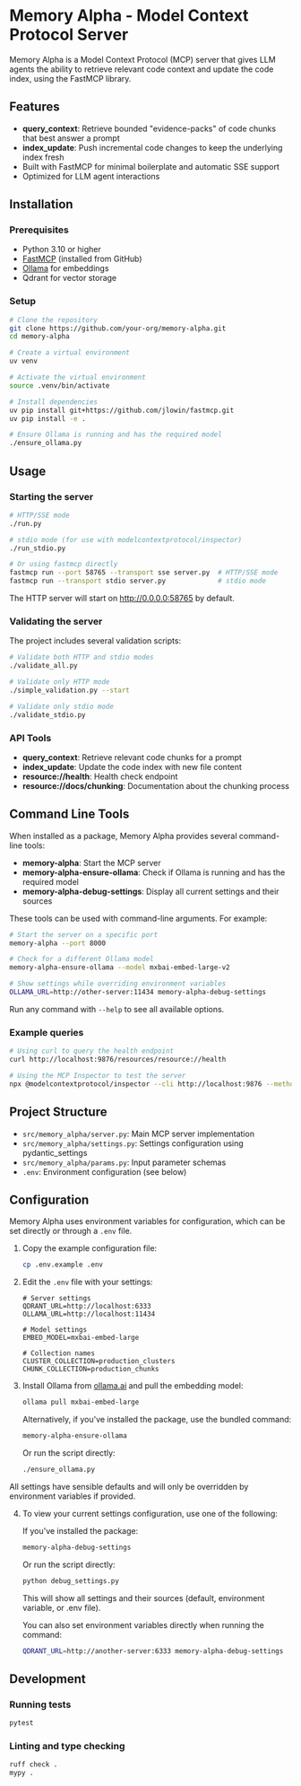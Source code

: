# Memory Alpha - Model Context Protocol Server

Memory Alpha is a Model Context Protocol (MCP) server that gives LLM agents the ability to retrieve relevant code context and update the code index, using the FastMCP library.

## Features

- **query_context**: Retrieve bounded "evidence-packs" of code chunks that best answer a prompt
- **index_update**: Push incremental code changes to keep the underlying index fresh
- Built with FastMCP for minimal boilerplate and automatic SSE support
- Optimized for LLM agent interactions

## Installation

### Prerequisites

- Python 3.10 or higher
- [FastMCP](https://github.com/jlowin/fastmcp) (installed from GitHub)
- [Ollama](https://ollama.ai/) for embeddings
- Qdrant for vector storage

### Setup

```bash
# Clone the repository
git clone https://github.com/your-org/memory-alpha.git
cd memory-alpha

# Create a virtual environment
uv venv

# Activate the virtual environment
source .venv/bin/activate

# Install dependencies
uv pip install git+https://github.com/jlowin/fastmcp.git
uv pip install -e .

# Ensure Ollama is running and has the required model
./ensure_ollama.py
```

## Usage

### Starting the server

```bash
# HTTP/SSE mode
./run.py

# stdio mode (for use with modelcontextprotocol/inspector)
./run_stdio.py

# Or using fastmcp directly
fastmcp run --port 58765 --transport sse server.py  # HTTP/SSE mode
fastmcp run --transport stdio server.py             # stdio mode
```

The HTTP server will start on http://0.0.0.0:58765 by default.

### Validating the server

The project includes several validation scripts:

```bash
# Validate both HTTP and stdio modes
./validate_all.py

# Validate only HTTP mode
./simple_validation.py --start

# Validate only stdio mode
./validate_stdio.py
```

### API Tools

- **query_context**: Retrieve relevant code chunks for a prompt
- **index_update**: Update the code index with new file content
- **resource://health**: Health check endpoint
- **resource://docs/chunking**: Documentation about the chunking process

## Command Line Tools

When installed as a package, Memory Alpha provides several command-line tools:

- **memory-alpha**: Start the MCP server
- **memory-alpha-ensure-ollama**: Check if Ollama is running and has the required model
- **memory-alpha-debug-settings**: Display all current settings and their sources

These tools can be used with command-line arguments. For example:

```bash
# Start the server on a specific port
memory-alpha --port 8000

# Check for a different Ollama model
memory-alpha-ensure-ollama --model mxbai-embed-large-v2

# Show settings while overriding environment variables
OLLAMA_URL=http://other-server:11434 memory-alpha-debug-settings
```

Run any command with `--help` to see all available options.

### Example queries

```bash
# Using curl to query the health endpoint
curl http://localhost:9876/resources/resource://health

# Using the MCP Inspector to test the server
npx @modelcontextprotocol/inspector --cli http://localhost:9876 --method tools/list
```

## Project Structure

- `src/memory_alpha/server.py`: Main MCP server implementation
- `src/memory_alpha/settings.py`: Settings configuration using pydantic_settings
- `src/memory_alpha/params.py`: Input parameter schemas
- `.env`: Environment configuration (see below)

## Configuration

Memory Alpha uses environment variables for configuration, which can be set directly or through a `.env` file.

1. Copy the example configuration file:
   ```bash
   cp .env.example .env
   ```

2. Edit the `.env` file with your settings:
   ```
   # Server settings
   QDRANT_URL=http://localhost:6333
   OLLAMA_URL=http://localhost:11434
   
   # Model settings
   EMBED_MODEL=mxbai-embed-large
   
   # Collection names
   CLUSTER_COLLECTION=production_clusters
   CHUNK_COLLECTION=production_chunks
   ```

3. Install Ollama from [ollama.ai](https://ollama.ai/) and pull the embedding model:
   ```bash
   ollama pull mxbai-embed-large
   ```
   
   Alternatively, if you've installed the package, use the bundled command:
   ```bash
   memory-alpha-ensure-ollama
   ```
   
   Or run the script directly:
   ```bash
   ./ensure_ollama.py
   ```

All settings have sensible defaults and will only be overridden by environment variables if provided.

4. To view your current settings configuration, use one of the following:
   
   If you've installed the package:
   ```bash
   memory-alpha-debug-settings
   ```
   
   Or run the script directly:
   ```bash
   python debug_settings.py
   ```
   
   This will show all settings and their sources (default, environment variable, or .env file).

   You can also set environment variables directly when running the command:
   ```bash
   QDRANT_URL=http://another-server:6333 memory-alpha-debug-settings
   ```

## Development

### Running tests

```bash
pytest
```

### Linting and type checking

```bash
ruff check .
mypy .
```